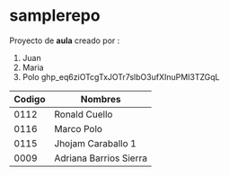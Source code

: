 # samplerepo

Proyecto de **aula** creado por :

1. Juan
1. Maria
1. Polo
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

|  Codigo | Nombres  |
|---|---|
|  0112 | Ronald Cuello  | 
|  0116 | Marco Polo  | 
|  0115 | Jhojam Caraballo 1  |
|  0009 | Adriana Barrios Sierra  |